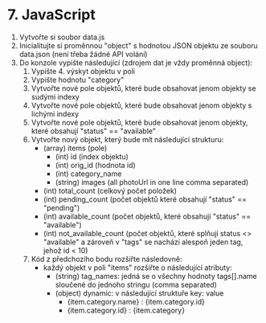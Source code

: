 # 7. JavaScript

1. Vytvořte si soubor data.js
2. Inicialitujte si proměnnou "object" s hodnotou JSON objektu ze souboru data.json (není třeba žádné API volání)
3. Do konzole vypište následující (zdrojem dat je vždy proměnná object):
   1. Vypište 4. výskyt objektu v poli
   2. Vypište hodnotu "category"
   3. Vytvořte nové pole objektů, které bude obsahovat jenom objekty se sudými indexy
   4. Vytvořte nové pole objektů, které bude obsahovat jenom objekty s lichými indexy
   5. Vytvořte nové pole objektů, které bude obsahovat jenom objekty, které obsahují "status" == "available"
   6. Vytvořte nový objekt, který bude mít následující strukturu:
      - (array) items (pole)
         - (int) id (index objektu)
         - (int) orig_id (hodnota id)
         - (int) category_name
         - (string) images (all photoUrl in one line comma separated)
      - (int) total_count (celkový počet položek)
      - (int) pending_count (počet objektů které obsahují "status" == "pending")
      - (int) available_count (počet objektů, které obsahují "status" == "available")
      - (int) not_available_count (počet objektů, které splňují status <> "available" a zároveň v "tags" se nachází alespoň jeden tag, jehož id < 10)
   7. Kód z předchozího bodu rozšiřte následovně:
      - každý objekt v poli "items" rozšiřte o následující atributy:
        - (string) tag_names: jedná se o všechny hodnoty tags[].name sloučené do jednoho stringu (comma separated)
        - (object) dynamic: v následující struktuře key: value
          - {item.category.name} : {item.category.id}
          - {item.category.id} : {item.category}
